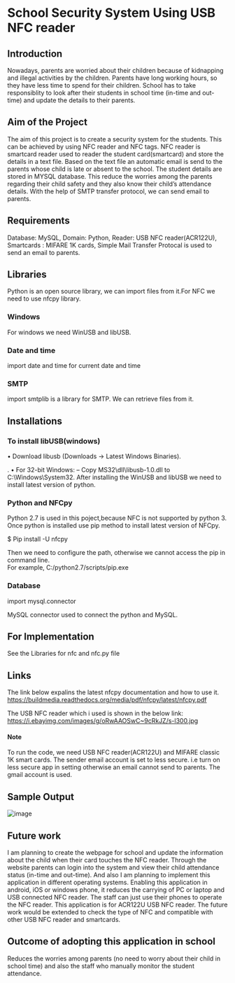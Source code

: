 # School Security System Using USB NFC reader

## Introduction
Nowadays, parents are worried about their children because of kidnapping and illegal activities by the children. Parents have long working hours, so they have less time to spend for their children. School has to take responsiblity to look after their students in school time (in-time and out-time) and update the details to their parents.

## Aim of the Project
The aim of this project is to create a security system for the students. This can be achieved by using NFC reader and NFC tags. NFC reader is smartcard reader used to reader the student card(smartcard) and store the details in a text file. Based on the text file an automatic email is send to the parents whose child is late or absent to the school. The student details are stored in MYSQL database. This reduce the worries among the parents regarding their child safety and they also know their child’s attendance details. With the help of SMTP transfer protocol, we can send email to parents.

## Requirements
Database: MySQL,
Domain: Python,
Reader: USB NFC reader(ACR122U),
Smartcards : MIFARE 1K cards,
Simple Mail Transfer Protocal is used to send an email to parents.

## Libraries
Python is an open source library, we can import files from it.For NFC we need to use nfcpy library. 
### Windows 
For windows we need WinUSB and libUSB. 
### Date and time
import date and time for current date and time
### SMTP
import smtplib is a library for SMTP. We can retrieve files from it.
## Installations
   ### To install libUSB(windows)
  • Download libusb (Downloads -> Latest Windows Binaries). 
  
. • For 32-bit Windows: – Copy MS32\dll\libusb-1.0.dll to C:\Windows\System32.
After installing the WinUSB and libUSB we need to install latest version of python.

### Python and NFCpy
Python 2.7 is used in this poject,because NFC is not supported by python 3. Once python is installed use pip method to install latest version of NFCpy.

$ Pip install -U nfcpy

Then we need to configure the path, otherwise we cannot access the pip in command line.     
For example, C:/python2.7/scripts/pip.exe

### Database
import mysql.connector

MySQL connector used to connect the python and MySQL.

## For Implementation
See the Libraries for nfc and nfc.py file 

## Links

The link below expalins the latest nfcpy documentation and how to use it.   
https://buildmedia.readthedocs.org/media/pdf/nfcpy/latest/nfcpy.pdf

The USB NFC reader which i used is shown in the below link:                                 
https://i.ebayimg.com/images/g/oRwAAOSwC~9cRkJZ/s-l300.jpg

#### Note
To run the code, we need USB NFC reader(ACR122U) and MIFARE classic 1K smart cards.
The sender email account is set to less secure. i.e turn on less secure app in setting otherwise an email cannot send to parents.
The gmail account is used.

## Sample Output

![image](https://user-images.githubusercontent.com/46959439/69805529-be356580-11d8-11ea-9773-5713a269da34.png)

## Future work

I am planning to create the webpage for school and update the information about the child when their card touches the NFC reader. Through the website parents can login into the system and view their child attendance status (in-time and out-time).
And also I am planning to implement this application in different operating systems. Enabling this application in android, iOS or windows phone, it reduces the carrying of PC or laptop and USB connected NFC reader. The staff can just use their phones to operate the NFC reader.
This application is for ACR122U USB NFC reader. The future work would be extended to check the type of NFC and compatible with other USB NFC reader and smartcards.

## Outcome of adopting this application in school

Reduces the worries among parents (no need to worry about their child in school time) and also the staff who manually monitor the student attendance.
